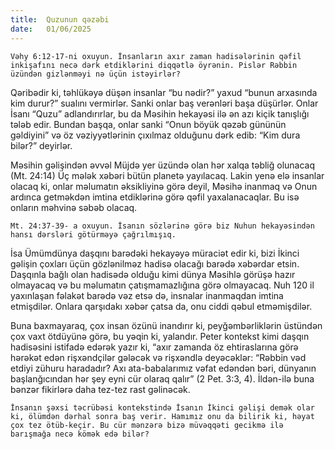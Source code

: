 ```yaml
---
title:  Quzunun qəzəbi
date:   01/06/2025
---
```


`Vəhy 6:12-17-ni oxuyun. İnsanların axır zaman hadisələrinin qəfil inkişafını necə dərk etdiklərini diqqətlə öyrənin. Pislər Rəbbin üzündən gizlənməyi nə üçün istəyirlər?`

Qəribədir ki, təhlükəyə düşən insanlar “bu nədir?” yaxud “bunun arxasında kim durur?” sualını vermirlər. Sanki onlar baş verənləri başa düşürlər. Onlar İsanı “Quzu” adlandırırlar, bu da Məsihin hekayəsi ilə ən azı kiçik tanışlığı tələb edir. Bundan başqa, onlar sanki “Onun böyük qəzəb gününün gəldiyini” və öz vəziyyətlərinin çıxılmaz olduğunu dərk edib: “Kim dura bilər?” deyirlər.

Məsihin gəlişindən əvvəl Müjdə yer üzündə olan hər xalqa təbliğ olunacaq (Mt. 24:14) Üç mələk xəbəri bütün planetə yayılacaq. Lakin yenə elə insanlar olacaq ki, onlar məlumatın əksikliyinə görə deyil, Məsihə inanmaq və Onun ardınca getməkdən imtina etdiklərinə görə qəfil yaxalanacaqlar. Bu isə onların məhvinə səbəb olacaq.

`Mt. 24:37-39- a oxuyun. İsanın sözlərinə görə biz Nuhun hekayəsindən hansı dərsləri götürməyə çağrılmışıq.`

İsa Ümümdünya daşqını barədəki hekayəyə müraciət edir ki, bizi İkinci gəlişin çoxları üçün gözlənilməz hadisə olacağı barədə xəbərdar etsin. Daşqınla bağlı olan hadisədə olduğu kimi dünya Məsihlə görüşə hazır olmayacaq və bu məlumatın çatışmamazlığına görə olmayacaq. Nuh 120 il yaxınlaşan fəlakət barədə vəz etsə də, insnalar inanmaqdan imtina etmişdilər. Onlara qarşıdakı xəbər çatsa da, onu ciddi qəbul etməmişdilər.

Buna baxmayaraq, çox insan özünü inandırır ki, peyğəmbərliklərin üstündən çox vaxt ötdüyünə görə, bu yəqin ki, yalandır. Peter kontekst kimi daşqın hadisəsini istifadə edərək yazır ki, “axır zamanda öz ehtiraslarına görə hərəkət edən rişxəndçilər gələcək və rişxəndlə deyəcəklər: “Rəbbin vəd etdiyi zühuru haradadır? Axı ata-babalarımız vəfat edəndən bəri, dünyanın başlanğıcından hər şey eyni cür olaraq qalır” (2 Pet. 3:3, 4). İldən-ilə buna bənzər fikirlərə daha tez-tez rast gəlinəcək.

`İnsanın şəxsi təcrübəsi kontekstində İsanın İkinci gəlişi demək olar ki, ölümdən dərhal sonra baş verir. Hamımız onu da bilirik ki, həyat çox tez ötüb-keçir. Bu cür mənzərə bizə müvəqqəti gecikmə ilə barışmağa necə kömək edə bilər?`